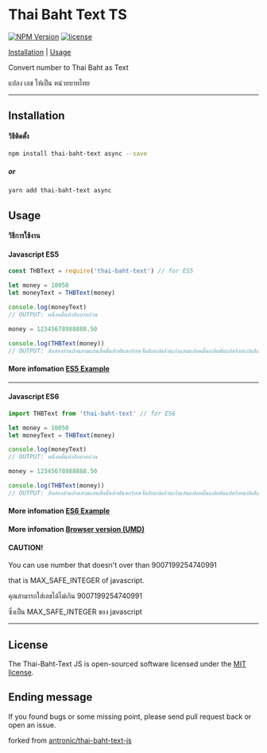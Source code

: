 # Thai Baht Text TS

[![NPM Version](https://img.shields.io/npm/v/thai-baht-text-ts)](https://www.npmjs.com/package/thai-baht-text-ts)
[![license](https://img.shields.io/npm/l/thai-baht-text-ts)](https://opensource.org/licenses/MIT)

[Installation](https://github.com/pthongtaem/thai-baht-text-ts#installation) | [Usage](https://github.com/pthongtaem/thai-baht-text-ts#usage)

Convert number to Thai Baht as Text

แปลง เลข ให้เป็น หน่วยบาทไทย

___
## Installation
#### วิธีติดตั้ง
```bash
npm install thai-baht-text async --save
```
##### or
```bash
yarn add thai-baht-text async
```

## Usage
#### วิธีการใช้งาน

#### Javascript ES5

```javascript
const THBText = require('thai-baht-text') // for ES5

let money = 10050
let moneyText = THBText(money)

console.log(moneyText)
// OUTPUT: หนึ่งหมื่นห้าสิบบาทถ้วน

money = 12345678988888.50

console.log(THBText(money))
// OUTPUT: สิบสองล้านล้านสามแสนสี่หมื่นห้าพันหกร้อยเจ็ดสิบแปดล้านเก้าแสนแปดหมื่นแปดพันแปดร้อยแปดสิบแปดบาทห้าสิบสตางค์
```
#### More infomation [ES5 Example](https://github.com/pthongtaem/thai-baht-text-ts/blob/master/example/example_es5.js)
___

#### Javascript ES6

```javascript
import THBText from 'thai-baht-text' // for ES6

let money = 10050
let moneyText = THBText(money)

console.log(moneyText)
// OUTPUT: หนึ่งหมื่นห้าสิบบาทถ้วน

money = 12345678988888.50

console.log(THBText(money))
// OUTPUT: สิบสองล้านล้านสามแสนสี่หมื่นห้าพันหกร้อยเจ็ดสิบแปดล้านเก้าแสนแปดหมื่นแปดพันแปดร้อยแปดสิบแปดบาทห้าสิบสตางค์
```
#### More infomation [ES6 Example](https://github.com/pthongtaem/thai-baht-text-ts/blob/master/example/example_es6.js)


#### More infomation [Browser version (UMD)](https://github.com/pthongtaem/thai-baht-text-ts/blob/master/example/example_umd.js)

#### **CAUTION!**

You can use number that doesn't over than 9007199254740991

that is MAX_SAFE_INTEGER of javascript.

คุณสามารถใส่เลขได้ไม่เกิน 9007199254740991

ซึ่งเป็น MAX_SAFE_INTEGER ของ javascript
___
## License
The Thai-Baht-Text JS is open-sourced software licensed under the [MIT license](https://opensource.org/licenses/MIT).

## Ending message
If you found bugs or some missing point, please send pull request back or open an issue.


forked from [antronic/thai-baht-text-js](https://github.com/antronic/thai-baht-text-js)